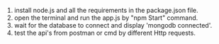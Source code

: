 1. install node.js and all the requirements in the package.json file.
2. open the terminal and run the app.js by "npm Start" command.
3. wait for the database to connect and display 'mongodb connected'.
4. test the api's from postman or cmd by different Http requests.
